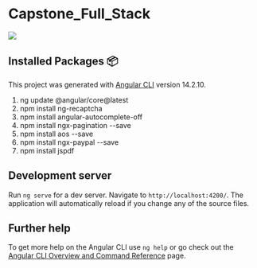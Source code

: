 # Capstone_Full_Stack



<a href="https://cdn.discordapp.com/attachments/1062060184379347096/1096487899618345131/preview.png" target="_blank"><img src="https://cdn.discordapp.com/attachments/1062060184379347096/1096434524327518218/image.png"></a>

## Installed Packages 📦

This project was generated with [Angular CLI](https://github.com/angular/angular-cli) version 14.2.10.

 1.  ng update @angular/core@latest 
 2.  npm install ng-recaptcha 
 3.  npm install angular-autocomplete-off
 4.  npm install ngx-pagination --save 
 5.  npm install aos --save
 6.  npm install ngx-paypal --save
 7.  npm install jspdf

## Development server

Run `ng serve` for a dev server. Navigate to `http://localhost:4200/`. The application will automatically reload if you change any of the source files.

## Further help

To get more help on the Angular CLI use `ng help` or go check out the [Angular CLI Overview and Command Reference](https://angular.io/cli) page.
